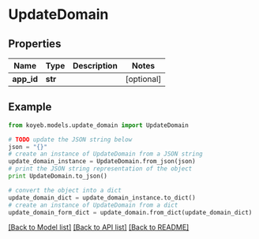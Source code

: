 # UpdateDomain


## Properties
Name | Type | Description | Notes
------------ | ------------- | ------------- | -------------
**app_id** | **str** |  | [optional] 

## Example

```python
from koyeb.models.update_domain import UpdateDomain

# TODO update the JSON string below
json = "{}"
# create an instance of UpdateDomain from a JSON string
update_domain_instance = UpdateDomain.from_json(json)
# print the JSON string representation of the object
print UpdateDomain.to_json()

# convert the object into a dict
update_domain_dict = update_domain_instance.to_dict()
# create an instance of UpdateDomain from a dict
update_domain_form_dict = update_domain.from_dict(update_domain_dict)
```
[[Back to Model list]](../README.md#documentation-for-models) [[Back to API list]](../README.md#documentation-for-api-endpoints) [[Back to README]](../README.md)


